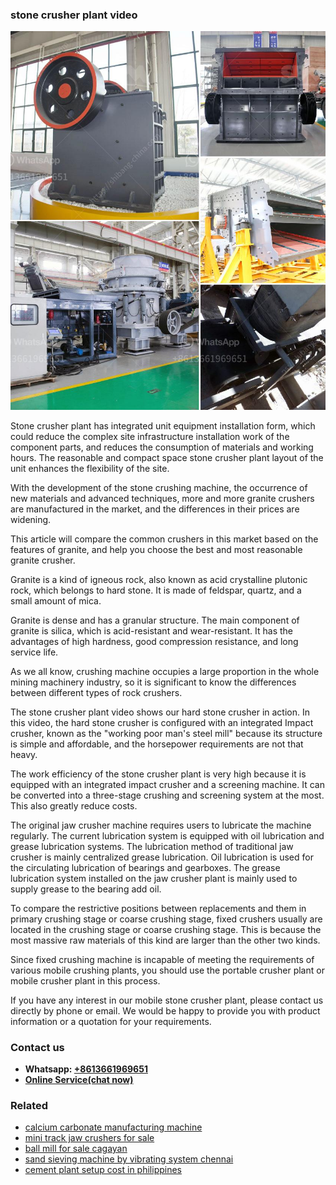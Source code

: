 <h3>stone crusher plant video</h3><img src='1708498405.jpg' alt=''><p>Stone crusher plant has integrated unit equipment installation form, which could reduce the complex site infrastructure installation work of the component parts, and reduces the consumption of materials and working hours. The reasonable and compact space stone crusher plant layout of the unit enhances the flexibility of the site.</p><p>With the development of the stone crushing machine, the occurrence of new materials and advanced techniques, more and more granite crushers are manufactured in the market, and the differences in their prices are widening.</p><p>This article will compare the common crushers in this market based on the features of granite, and help you choose the best and most reasonable granite crusher.</p><p>Granite is a kind of igneous rock, also known as acid crystalline plutonic rock, which belongs to hard stone. It is made of feldspar, quartz, and a small amount of mica.</p><p>Granite is dense and has a granular structure. The main component of granite is silica, which is acid-resistant and wear-resistant. It has the advantages of high hardness, good compression resistance, and long service life.</p><p>As we all know, crushing machine occupies a large proportion in the whole mining machinery industry, so it is significant to know the differences between different types of rock crushers.</p><p>The stone crusher plant video shows our hard stone crusher in action. In this video, the hard stone crusher is configured with an integrated Impact crusher, known as the "working poor man's steel mill" because its structure is simple and affordable, and the horsepower requirements are not that heavy.</p><p>The work efficiency of the stone crusher plant is very high because it is equipped with an integrated impact crusher and a screening machine. It can be converted into a three-stage crushing and screening system at the most. This also greatly reduce costs.</p><p>The original jaw crusher machine requires users to lubricate the machine regularly. The current lubrication system is equipped with oil lubrication and grease lubrication systems. The lubrication method of traditional jaw crusher is mainly centralized grease lubrication. Oil lubrication is used for the circulating lubrication of bearings and gearboxes. The grease lubrication system installed on the jaw crusher plant is mainly used to supply grease to the bearing add oil.</p><p>To compare the restrictive positions between replacements and them in primary crushing stage or coarse crushing stage, fixed crushers usually are located in the crushing stage or coarse crushing stage. This is because the most massive raw materials of this kind are larger than the other two kinds.</p><p>Since fixed crushing machine is incapable of meeting the requirements of various mobile crushing plants, you should use the portable crusher plant or mobile crusher plant in this process.</p><p>If you have any interest in our mobile stone crusher plant, please contact us directly by phone or email. We would be happy to provide you with product information or a quotation for your requirements.</p><h3>Contact us</h3><ul><li><strong>Whatsapp:&nbsp;<a href="https://wa.me/8613661969651">+8613661969651</a></strong></li><li><a href="https://swt.shibang-china.com/?git&amp;zhl&amp;stone crusher plant video"><strong>Online Service(chat now)</strong></a></li></ul><h3>Related</h3><ul><li><a href='calcium carbonate manufacturing machine.md'>calcium carbonate manufacturing machine</a></li><li><a href='mini track jaw crushers for sale.md'>mini track jaw crushers for sale</a></li><li><a href='ball mill for sale cagayan.md'>ball mill for sale cagayan</a></li><li><a href='sand sieving machine by vibrating system chennai.md'>sand sieving machine by vibrating system chennai</a></li><li><a href='cement plant setup cost in philippines.md'>cement plant setup cost in philippines</a></li></ul>